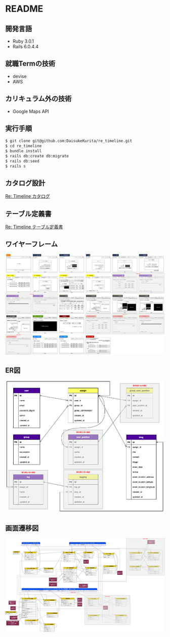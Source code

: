 # README
## 開発言語
- Ruby 3.0.1
- Rails 6.0.4.4
## 就職Termの技術
- devise
- AWS
## カリキュラム外の技術
- Google Maps API
## 実行手順
```
$ git clone git@github.com:DaisukeKurita/re_timeline.git 
$ cd re_timeline
$ bundle install
$ rails db:create db:migrate
$ rails db:seed
$ rails s
```
## カタログ設計
[Re: Timeline カタログ](https://docs.google.com/spreadsheets/d/1034FTJepzzHVKPnQRCDIwXYPs29RevnoyInUAZenDnE/edit#gid=782464957)
## テーブル定義書
[Re: Timeline テーブル定義書](https://docs.google.com/spreadsheets/d/1034FTJepzzHVKPnQRCDIwXYPs29RevnoyInUAZenDnE/edit#gid=2020033787)
## ワイヤーフレーム
![picture 5](images/d7e4052d4558893705ff811292055e81d5edc612f885802fab81595e9d7aec18.png)  
## ER図
![picture 6](images/c953d122ff0f782b84255279d1e2754b97fabcfb9ca1e88b444a34f370d01524.png)  
## 画面遷移図
![picture 7](images/f56674a850804c398c4067a0bd927f4ec12610a4c398ec578ba82dc0b36a7863.png)  